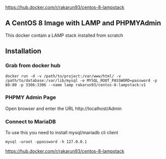 https://hub.docker.com/r/rakarun93/centos-8-lampstack

## A CentOS 8 Image with LAMP and PHPMYAdmin

This docker contain a LAMP stack installed from scratch

## Installation
### Grab from docker hub
```
docker run -d -v /path/to/project:/var/www/html/ -v /path/to/database:/var/lib/mysql -e MYSQL_ROOT_PASSWORD=password -p 80:80 -p 3306:3306 --name lamp rakarun93/centos-8-lampstack:v1
```


### PHPMY Admin Page

Open browser and enter the URL
http://localhost/Admin

### Connect to MariaDB
To use this you need to install mysql/mariadb cli client
```
mysql -uroot -ppassword -h 127.0.0.1
```



https://hub.docker.com/r/rakarun93/centos-8-lampstack
